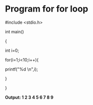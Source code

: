 # Program for for loop

#include <stdio.h>

int main()

{

int i=0;

for(i=1;i<10;i++){

printf("%d \n",i);

}

}


**Output: 1 
2 
3 
4 
5 
6 
7 
8 
9** 

